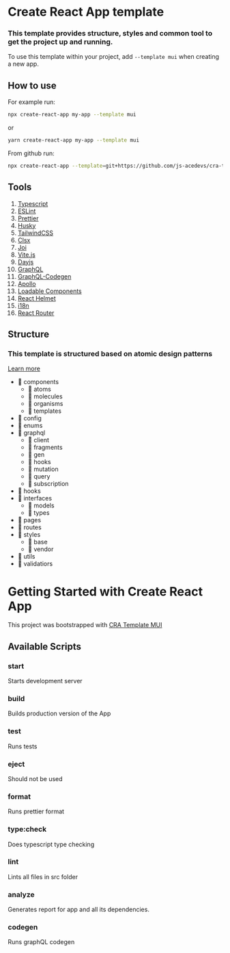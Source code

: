 # Create React App template

### This template provides structure, styles and common tool to get the project up and running.

To use this template within your project, add `--template mui` when creating a new app.

## How to use

For example run:

```sh
npx create-react-app my-app --template mui
```

or

```sh
yarn create-react-app my-app --template mui
```


From github run:
 ```sh
npx create-react-app --template=git+https://github.com/js-acedevs/cra-template-mui.git my-app
 ```

## Tools

1. [Typescript](https://www.typescriptlang.org)
2. [ESLint](https://eslint.org)
3. [Prettier](https://prettier.io)
4. [Husky](https://github.com/typicode/husky#readme)
5. [TailwindCSS](https://tailwindcss.com/)
6. [Clsx](https://www.npmjs.com/package/clsx)
7. [Joi](https://github.com/sideway/joi#readme)
8. [Vite.js](https://vitejs.dev)
9. [Dayjs](https://day.js.org/docs/en/installation/installation)
10. [GraphQL](https://graphql.org/)
11. [GraphQL-Codegen](https://www.graphql-code-generator.com/)
12. [Apollo](https://www.apollographql.com/)
13. [Loadable Components](https://loadable-components.com/)
14. [React Helmet](https://www.npmjs.com/package/react-helmet)
15. [i18n](https://www.npmjs.com/package/i18n)
16. [React Router](https://www.npmjs.com/package/react-router)

## Structure

### This template is structured based on atomic design patterns

[Learn more](https://github.com/danilowoz/react-atomic-design)

- :file_folder: components
  - :file_folder: atoms
  - :file_folder: molecules
  - :file_folder: organisms
  - :file_folder: templates
- :file_folder: config
- :file_folder: enums
- :file_folder: graphql
  - :file_folder: client
  - :file_folder: fragments
  - :file_folder: gen
  - :file_folder: hooks
  - :file_folder: mutation
  - :file_folder: query
  - :file_folder: subscription
- :file_folder: hooks
- :file_folder: interfaces
  - :file_folder: models
  - :file_folder: types
- :file_folder: pages
- :file_folder: routes
- :file_folder: styles
  - :file_folder: base
  - :file_folder: vendor
- :file_folder: utils
- :file_folder: validatiors

# Getting Started with Create React App

This project was bootstrapped with [CRA Template MUI](https://github.com/js-acedevs/cra-template-mui.git)

## Available Scripts

### start

Starts development server

### build

Builds production version of the App

### test

Runs tests

### eject

Should not be used

### format

Runs prettier format

### type:check

Does typescript type checking

### lint

Lints all files in src folder

### analyze

Generates report for app and all its dependencies.

### codegen

Runs graphQL codegen
